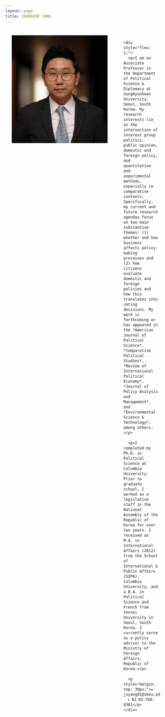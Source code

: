 ```yaml
---
layout: page
title: JOONSEOK YANG
---
```


<div style="max-width: 1200px; margin: 0 auto; padding: 20px;">
  <div style="display: flex; gap: 50px;">
    <div style="flex: 0 0 300px;">
      <img src="assets/img/profile.jpg" alt="Joonseok Yang" style="width: 100%; margin-bottom: 20px;">
    </div>
    
    <div style="flex: 1;">
      <p>I am an Associate Professor in the Department of Political Science & Diplomacy at Sungkyunkwan University, Seoul, South Korea. My research interests lie at the intersection of interest group politics, public opinion, domestic and foreign policy, and quantitative and experimental methods, especially in comparative contexts. Specifically, my current and future research agendas focus on two main substantive themes: (1) whether and how business affects policy-making processes and (2) how citizens evaluate domestic and foreign policies and how this translates into voting decisions. My work is forthcoming or has appeared in the *American Journal of Political Science*, *Comparative Political Studies*, *Review of International Political Economy*, *Journal of Policy Analysis and Management*, and *Environmental Science & Technology*, among others.</p>

      <p>I completed my Ph.D. in Political Science at Columbia University. Prior to graduate school, I worked as a legislative staff in the National Assembly of the Republic of Korea for over two years. I received an M.A. in International Affairs (2012) from the School of International & Public Affairs (SIPA), Columbia University, and a B.A. in Political Science and French from Yonsei University in Seoul, South Korea. I currently serve as a policy advisor to the Ministry of Foreign Affairs, Republic of Korea.</p>

      <p style="margin-top: 30px;">✉️ jsyang01@skku.edu<br>
      📞 82-02-760-0381</p>
    </div>
  </div>
</div>
